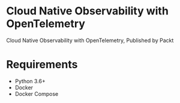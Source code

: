 # Cloud Native Observability with OpenTelemetry
Cloud Native Observability with OpenTelemetry, Published by Packt

# Requirements
* Python 3.6+
* Docker
* Docker Compose

# 

